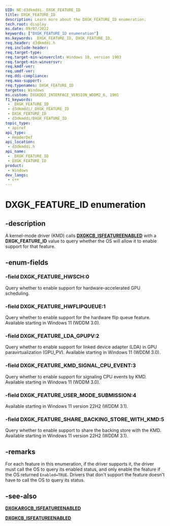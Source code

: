 ```yaml
---
UID: NE:d3dkmddi._DXGK_FEATURE_ID
title: DXGK_FEATURE_ID
description: Learn more about the DXGK_FEATURE_ID enumeration.
tech.root: display
ms.date: 09/07/2022
keywords: ["DXGK_FEATURE_ID enumeration"]
ms.keywords: _DXGK_FEATURE_ID, DXGK_FEATURE_ID,
req.header: d3dkmddi.h
req.include-header: 
req.target-type: 
req.target-min-winverclnt: Windows 10, version 1903
req.target-min-winversvr: 
req.kmdf-ver: 
req.umdf-ver: 
req.ddi-compliance: 
req.max-support: 
req.typenames: DXGK_FEATURE_ID
targetos: Windows
ms.custom: DXGKDDI_INTERFACE_VERSION_WDDM2_6, 19H1
f1_keywords:
 - _DXGK_FEATURE_ID
 - d3dkmddi/_DXGK_FEATURE_ID
 - DXGK_FEATURE_ID
 - d3dkmddi/DXGK_FEATURE_ID
topic_type:
 - apiref
api_type:
 - HeaderDef
api_location:
 - d3dkmddi.h
api_name:
 - _DXGK_FEATURE_ID
 - DXGK_FEATURE_ID
product:
 - Windows
dev_langs:
 - c++
---
```


# DXGK_FEATURE_ID enumeration

## -description

A kernel-mode driver (KMD) calls [**DXGKCB_ISFEATUREENABLED**](nc-d3dkmddi-dxgkcb_isfeatureenabled.md) with a **DXGK_FEATURE_ID** value to query whether the OS will allow it to enable support for that feature.

## -enum-fields

### -field DXGK_FEATURE_HWSCH:0

Query whether to enable support for hardware-accelerated GPU scheduling.

### -field DXGK_FEATURE_HWFLIPQUEUE:1

Query whether to enable support for the hardware flip queue feature. Available starting in Windows 11 (WDDM 3.0).

### -field DXGK_FEATURE_LDA_GPUPV:2

Query whether to enable support for linked device adapter (LDA) in GPU paravirtualization (GPU_PV). Available starting in Windows 11 (WDDM 3.0).

### -field DXGK_FEATURE_KMD_SIGNAL_CPU_EVENT:3

Query whether to enable support for signaling CPU events by KMD. Available starting in Windows 11 (WDDM 3.0).

### -field DXGK_FEATURE_USER_MODE_SUBMISSION:4

Available starting in Windows 11 version 22H2 (WDDM 3.1).

### -field DXGK_FEATURE_SHARE_BACKING_STORE_WITH_KMD:5

Query whether to enable support to share the backing store with the KMD. Available starting in Windows 11 version 22H2 (WDDM 3.1).

## -remarks

For each feature in this enumeration, if the driver supports it, the driver must call the OS to query its enabled status, and only enable the feature if the OS returned `Enabled=TRUE`. Drivers that don't support the feature doesn't have to call the OS to query its status.

## -see-also

[**DXGKARGCB_ISFEATUREENABLED**](ns-d3dkmddi-_dxgkargcb_isfeatureenabled.md)

[**DXGKCB_ISFEATUREENABLED**](nc-d3dkmddi-dxgkcb_isfeatureenabled.md)
